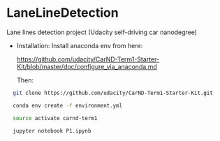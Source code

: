 # LaneLineDetection
Lane lines detection project (Udacity self-driving car nanodegree)

* Installation:
    Install anaconda env from here:
    
    https://github.com/udacity/CarND-Term1-Starter-Kit/blob/master/doc/configure_via_anaconda.md
    
    Then:

```bash
  git clone https://github.com/udacity/CarND-Term1-Starter-Kit.git

  conda env create -f environment.yml

  source activate carnd-term1

  jupyter notebook P1.ipynb
```